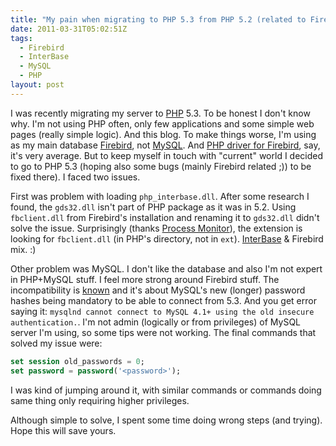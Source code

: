 ```yaml
---
title: "My pain when migrating to PHP 5.3 from PHP 5.2 (related to Firebird and MySQL)"
date: 2011-03-31T05:02:51Z
tags:
  - Firebird
  - InterBase
  - MySQL
  - PHP
layout: post
---
```

I was recently migrating my server to [PHP][1] 5.3. To be honest I don't know why. I'm not using PHP often, only few applications and some simple web pages (really simple logic). And this blog. To make things worse, I'm using as my main database [Firebird][2], not [MySQL][3]. And [PHP driver for Firebird][4], say, it's very average. But to keep myself in touch with "current" world I decided to go to PHP 5.3 (hoping also some bugs (mainly Firebird related ;)) to be fixed there). I faced two issues.

First was problem with loading `php_interbase.dll`. After some research I found, the `gds32.dll` isn't part of PHP package as it was in 5.2. Using `fbclient.dll` from Firebird's installation and renaming it to `gds32.dll` didn't solve the issue. Surprisingly (thanks [Process Monitor][5]), the extension is looking for `fbclient.dll` (in PHP's directory, not in `ext`). [InterBase][6] & Firebird mix. :)

Other problem was MySQL. I don't like the database and also I'm not expert in PHP+MySQL stuff. I feel more strong around Firebird stuff. The incompatibility is [known][7] and it's about MySQL's new (longer) password hashes being mandatory to be able to connect from 5.3. And you get error saying it: `mysqlnd cannot connect to MySQL 4.1+ using the old insecure authentication.`. I'm not admin (logically or from privileges) of MySQL server I'm using, so some tips were not working. The final commands that solved my issue were:

```sql
set session old_passwords = 0;
set password = password('<password>');
```

I was kind of jumping around it, with similar commands or commands doing same thing only requiring higher privileges.

Although simple to solve, I spent some time doing wrong steps (and trying). Hope this will save yours.

[1]: http://www.php.net
[2]: http://www.firebirdsql.org
[3]: http://www.mysql.com
[4]: http://php.net/manual/en/book.ibase.php
[5]: http://technet.microsoft.com/en-us/sysinternals/bb896645
[6]: http://www.embarcadero.com/products/interbase
[7]: http://php.net/manual/en/migration53.incompatible.php